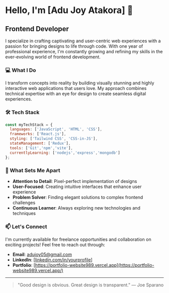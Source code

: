 # Hello, I'm [Adu Joy Atakora] 👋

## Frontend Developer

I specialize in crafting captivating and user-centric web experiences with a passion for bringing designs to life through code. With one year of professional experience, I'm constantly growing and refining my skills in the ever-evolving world of frontend development.

### 💻 What I Do

I transform concepts into reality by building visually stunning and highly interactive web applications that users love. My approach combines technical expertise with an eye for design to create seamless digital experiences.

### 🛠️ Tech Stack

```javascript
const myTechStack = {
  languages: ['JavaScript', 'HTML', 'CSS'],
  frameworks: ['React.js'],
  styling: ['Tailwind CSS', 'CSS-in-JS'],
  stateManagement: ['Redux'],
  tools: ['Git','npm','vite'],
  currentlyLearning: ['nodejs','express','mongodb']
};
```

### 🚀 What Sets Me Apart

- **Attention to Detail**: Pixel-perfect implementation of designs
- **User-Focused**: Creating intuitive interfaces that enhance user experience
- **Problem Solver**: Finding elegant solutions to complex frontend challenges
- **Continuous Learner**: Always exploring new technologies and techniques

### 📫 Let's Connect

I'm currently available for freelance opportunities and collaboration on exciting projects! Feel free to reach out through:

- **Email**: [adujoy05@gmail.com](mailto:adujoy05@gmail.com)
- **LinkedIn**: [[linkedin.com/in/yourprofile](https://www.linkedin.com/in/joy-adu989/)]
- **Portfolio**: [https://portfolio-website989.vercel.app](https://portfolio-website989.vercel.app/)

---

> "Good design is obvious. Great design is transparent." — Joe Sparano
